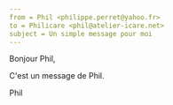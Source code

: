 ```yaml
---
from = Phil <philippe.perret@yahoo.fr>
to = Philicare <phil@atelier-icare.net>
subject = Un simple message pour moi
---
```

Bonjour Phil,

C'est un message de Phil.

Phil
